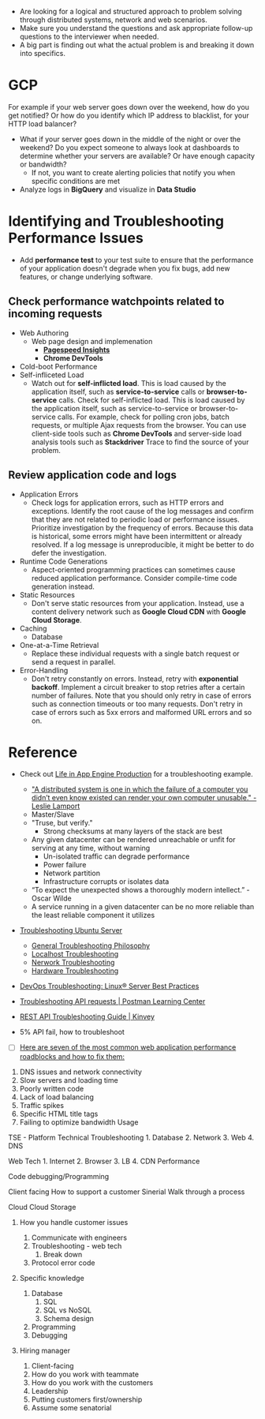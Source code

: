 -  Are looking for a logical and structured approach to problem solving through distributed systems, network and web scenarios. 
-  Make sure you understand the questions and ask appropriate follow-up questions to the interviewer when needed. 
-  A big part is finding out what the actual problem is and breaking it down into specifics. 

# GCP
For example if your web server goes down over the weekend, how do you get notified? Or how do you identify which IP address to blacklist, for your HTTP load balancer?
- What if your server goes down in the middle of the night or over the weekend? Do you expect someone to always look at dashboards to determine whether your servers are available? Or have enough capacity or bandwidth? 
    - If not, you want to create alerting policies that notify you when specific conditions are met
- Analyze logs in **BigQuery** and visualize in **Data Studio**

# Identifying and Troubleshooting Performance Issues
- Add **performance test** to your test suite to ensure that the performance of your application doesn't degrade when you fix bugs, add new features, or change underlying software.
## Check **performance watchpoints** related to incoming requests
- Web Authoring
    - Web page design and implemenation
        - **[Pagespeed Insights](https://developers.google.com/speed/)**
        - **Chrome DevTools**
- Cold-boot Performance
- Self-infliceted Load
    - Watch out for **self-inflicted load**. This is load caused by the application itself, such as **service-to-service** calls or **browser-to-service** calls. Check for self-inflicted load. This is load caused by the application itself, such as service-to-service or browser-to-service calls. For example, check for polling cron jobs, batch requests, or multiple Ajax requests from the browser. You can use client-side tools such as **Chrome DevTools** and server-side load analysis tools such as **Stackdriver** Trace to find the source of your problem.
## Review application code and logs
- Application Errors
    - Check logs for application errors, such as HTTP errors and exceptions. Identify the root cause of the log messages and confirm that they are not related to periodic load or performance issues. Prioritize investigation by the frequency of errors. Because this data is historical, some errors might have been intermittent or already resolved. If a log message is unreproducible, it might be better to do defer the investigation. 
- Runtime Code Generations
    - Aspect-oriented programming practices can sometimes cause reduced application performance. Consider compile-time code generation instead.
- Static Resources
    - Don't serve static resources from your application. Instead, use a content delivery network such as **Google Cloud CDN** with **Google Cloud Storage**.
- Caching
    - Database
- One-at-a-Time Retrieval 
    - Replace these individual requests with a single batch request or send a request in parallel. 
- Error-Handling
    - Don't retry constantly on errors. Instead, retry with **exponential backoff**. Implement a circuit breaker to stop retries after a certain number of failures. Note that you should only retry in case of errors such as connection timeouts or too many requests. Don't retry in case of errors such as 5xx errors and malformed URL errors and so on.

# Reference
-  Check out [Life in App Engine Production​](https://www.youtube.com/watch?v=rgQm1KEIIuc) for a troubleshooting example.
   - ["A distributed system is one in which the failure of a computer you didn’t even know existed can render your own computer unusable." - Leslie Lamport](https://www.microsoft.com/en-us/research/publication/distribution/)
   - Master/Slave
   - "Truse, but verify."
     - Strong checksums at many layers of the stack are best
   - Any given datacenter can be rendered unreachable or unfit for serving at any time, without warning
     - Un-isolated traffic can degrade performance
     - Power failure
     - Network partition
     - Infrastructure corrupts or isolates data
   - “To expect the unexpected shows a thoroughly modern intellect.” - Oscar Wilde
   - A service running in a given datacenter can be no more reliable than the least reliable component it utilizes
- [Troubleshooting Ubuntu Server](http://www.informit.com/articles/article.aspx?p=1381889)
  - [General Troubleshooting Philosophy](http://www.informit.com/articles/article.aspx?p=1381889)
  - [Localhost Troubleshooting](http://www.informit.com/articles/article.aspx?p=1381889&seqNum=2)
  - [Nerwork Troubleshooting](http://www.informit.com/articles/article.aspx?p=1381889&seqNum=3)
  - [Hardware Troubleshooting](http://www.informit.com/articles/article.aspx?p=1381889&seqNum=4)   
  
- [DevOps Troubleshooting: Linux® Server Best Practices](https://www.comcol.nl/code/inkijkexemplaar/9780321832047/devops-troubleshooting-engels-kyle-rankin.pdf)
- [Troubleshooting API requests | Postman Learning Center
](https://learning.getpostman.com/docs/postman/sending_api_requests/troubleshooting_api_requests)
- [REST API Troubleshooting Guide | Kinvey]()
- 5% API fail, how to troubleshoot

- [ ] [Here are seven of the most common web application performance roadblocks and how to fix them:](https://stackify.com/web-application-problems/)
1. DNS issues and network connectivity
2. Slow servers and loading time
3. Poorly written code
4. Lack of load balancing
5. Traffic spikes
6. Specific HTML title tags
7. Failing to optimize bandwidth Usage


TSE - Platform
Technical Troubleshooting
	1. Database 
	2. Network
	3. Web
	4. DNS

Web Tech
	1. Internet
	2. Browser
	3. LB
	4. CDN
	Performance

Code debugging/Programming
	
Client facing
	How to support a customer
	Sinerial
	Walk through a process

Cloud
	Cloud Storage

1. How you handle customer issues
    1. Communicate with engineers
    2. Troubleshooting - web tech
        1. Break down 
    3. Protocol error code

2. Specific knowledge
    1. Database
        1. SQL 
        2. SQL vs NoSQL
        3. Schema design
    2. Programming
    3. Debugging
    
3. Hiring manager
    1. Client-facing
    2. How do you work with teammate
    3. How do you work with the customers
    4. Leadership
    5. Putting customers first/ownership
    6. Assume some senatorial



